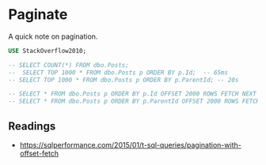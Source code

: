 # Paginate

A quick note on pagination.

```sql
USE StackOverflow2010;

-- SELECT COUNT(*) FROM dbo.Posts;
--  SELECT TOP 1000 * FROM dbo.Posts p ORDER BY p.Id;  -- 65ms
-- SELECT TOP 1000 * FROM dbo.Posts p ORDER BY p.ParentId; -- 20s

-- SELECT * FROM dbo.Posts p ORDER BY p.Id OFFSET 2000 ROWS FETCH NEXT 1000 ROWS ONLY; -- 101ms
-- SELECT * FROM dbo.Posts p ORDER BY p.ParentId OFFSET 2000 ROWS FETCH NEXT 1000 ROWS ONLY;   -- 19s
```

## Readings

- https://sqlperformance.com/2015/01/t-sql-queries/pagination-with-offset-fetch
